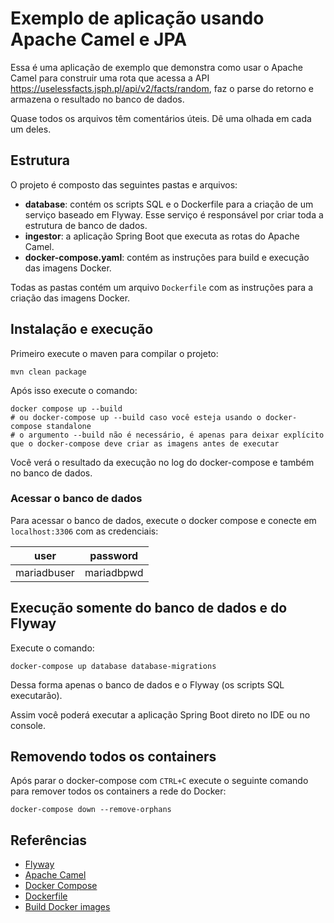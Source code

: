 # Exemplo de aplicação usando Apache Camel e JPA

Essa é uma aplicação de exemplo que demonstra como usar o Apache Camel para construir uma rota que acessa a API https://uselessfacts.jsph.pl/api/v2/facts/random, 
faz o parse do retorno e armazena o resultado no banco de dados.

Quase todos os arquivos têm comentários úteis. Dê uma olhada em cada um deles.

## Estrutura

O projeto é composto das seguintes pastas e arquivos:

- **database**: contém os scripts SQL e o Dockerfile para a criação de um serviço baseado em Flyway. Esse serviço é responsável por criar toda a estrutura de banco de dados.
- **ingestor**: a aplicação Spring Boot que executa as rotas do Apache Camel.
- **docker-compose.yaml**: contém as instruções para build e execução das imagens Docker.

Todas as pastas contém um arquivo `Dockerfile` com as instruções para a criação das imagens Docker.

## Instalação e execução

Primeiro execute o maven para compilar o projeto:

```shell
mvn clean package
```

Após isso execute o comando:

```shell
docker compose up --build
# ou docker-compose up --build caso você esteja usando o docker-compose standalone
# o argumento --build não é necessário, é apenas para deixar explícito que o docker-compose deve criar as imagens antes de executar
```

Você verá o resultado da execução no log do docker-compose e também no banco de dados.

### Acessar o banco de dados

Para acessar o banco de dados, execute o docker compose e conecte em `localhost:3306` com as credenciais:

| user        | password   |
|-------------|------------|
| mariadbuser | mariadbpwd |

## Execução somente do banco de dados e do Flyway

Execute o comando:

```shell
docker-compose up database database-migrations
```

Dessa forma apenas o banco de dados e o Flyway (os scripts SQL executarão).

Assim você poderá executar a aplicação Spring Boot direto no IDE ou no console.

## Removendo todos os containers

Após parar o docker-compose com `CTRL+C` execute o seguinte comando para remover todos os containers a rede do Docker:

```shell
docker-compose down --remove-orphans
```

## Referências

- [Flyway](https://flywaydb.org/)
- [Apache Camel](https://camel.apache.org/)
- [Docker Compose](https://www.baeldung.com/ops/docker-compose)
- [Dockerfile](https://docs.docker.com/engine/reference/builder/)
- [Build Docker images](https://devopscube.com/build-docker-image/)
